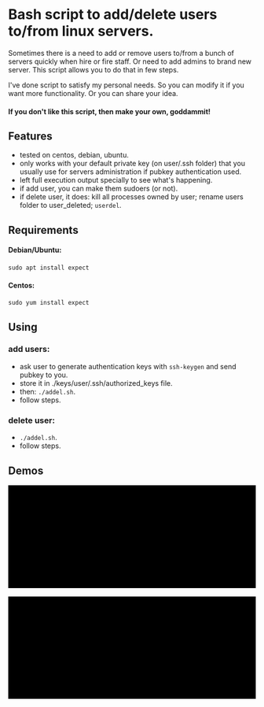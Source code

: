 # Bash script to add/delete users to/from linux servers.

Sometimes there is a need to add or remove users to/from a bunch of servers quickly when hire or fire staff. Or need to add admins to brand new server. This script allows you to do that in few steps.

I've done script to satisfy my personal needs. So you can modify it if you want more functionality. Or you can share your idea.

#### If you don't like this script, then make your own, goddammit!

## Features

- tested on centos, debian, ubuntu.
- only works with your default private key (on user/.ssh folder) that you usually use for servers administration if pubkey authentication used.
- left full execution output specially to see what's happening.
- if add user, you can make them sudoers (or not).
- if delete user, it does: kill all processes owned by user; rename users folder to user_deleted; `userdel`.

## Requirements

#### Debian/Ubuntu:

    sudo apt install expect

#### Centos:

    sudo yum install expect

## Using

### add users:
- ask user to generate authentication keys with `ssh-keygen` and send pubkey to you.
- store it in ./keys/user/.ssh/authorized_keys file.
- then: `./addel.sh`.
- follow steps.

### delete user:
- `./addel.sh`.
- follow steps.


## Demos

![demo_add](https://raw.githubusercontent.com/paultovt/addel/master/demo_add.gif)

![demo_del](https://raw.githubusercontent.com/paultovt/addel/master/demo_del.gif)

